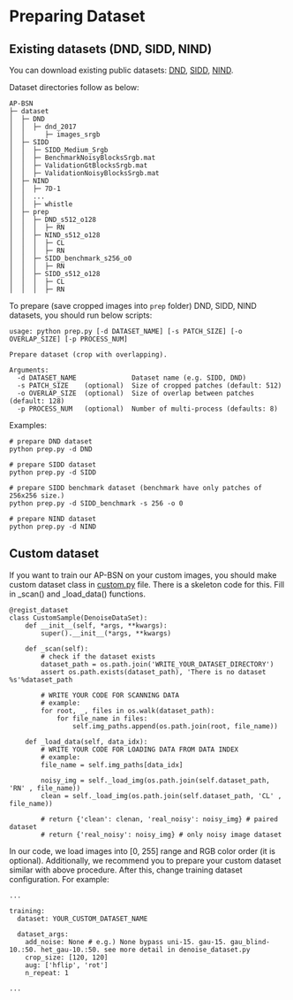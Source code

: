 # Preparing Dataset

## Existing datasets (DND, SIDD, NIND)

You can download existing public datasets: [DND](https://noise.visinf.tu-darmstadt.de/), [SIDD](https://www.eecs.yorku.ca/~kamel/sidd/), [NIND](https://commons.wikimedia.org/wiki/Natural_Image_Noise_Dataset).  

Dataset directories follow as below:

```
AP-BSN
├─ dataset
│  ├─ DND
│  │  ├─ dnd_2017
│  │     ├─ images_srgb
│  ├─ SIDD
│  │  ├─ SIDD_Medium_Srgb
│  │  ├─ BenchmarkNoisyBlocksSrgb.mat
│  │  ├─ ValidationGtBlocksSrgb.mat
│  │  ├─ ValidationNoisyBlocksSrgb.mat
│  ├─ NIND
│  │  ├─ 7D-1
│  │  ...
│  │  ├─ whistle
│  ├─ prep
│  │  ├─ DND_s512_o128
│  │  │  ├─ RN
│  │  ├─ NIND_s512_o128
│  │  │  ├─ CL
│  │  │  ├─ RN
│  │  ├─ SIDD_benchmark_s256_o0
│  │  │  ├─ RN
│  │  ├─ SIDD_s512_o128
│  │  │  ├─ CL
│  │  │  ├─ RN
```

To prepare (save cropped images into `prep` folder) DND, SIDD, NIND datasets, you should run below scripts:  

```
usage: python prep.py [-d DATASET_NAME] [-s PATCH_SIZE] [-o OVERLAP_SIZE] [-p PROCESS_NUM] 

Prepare dataset (crop with overlapping).

Arguments:      
  -d DATASET_NAME              Dataset name (e.g. SIDD, DND)
  -s PATCH_SIZE    (optional)  Size of cropped patches (default: 512)
  -o OVERLAP_SIZE  (optional)  Size of overlap between patches (default: 128)
  -p PROCESS_NUM   (optional)  Number of multi-process (defaults: 8)
```

Examples:
```
# prepare DND dataset
python prep.py -d DND

# prepare SIDD dataset
python prep.py -d SIDD

# prepare SIDD benchmark dataset (benchmark have only patches of 256x256 size.)
python prep.py -d SIDD_benchmark -s 256 -o 0

# prepare NIND dataset
python prep.py -d NIND
```

## Custom dataset

If you want to train our AP-BSN on your custom images, you should make custom dataset class in [custom.py](./blue.py) file. There is a skeleton code for this. Fill in _scan() and _load_data() functions.  

```
@regist_dataset
class CustomSample(DenoiseDataSet):
    def __init__(self, *args, **kwargs):
        super().__init__(*args, **kwargs)

    def _scan(self):
        # check if the dataset exists
        dataset_path = os.path.join('WRITE_YOUR_DATASET_DIRECTORY')
        assert os.path.exists(dataset_path), 'There is no dataset %s'%dataset_path

        # WRITE YOUR CODE FOR SCANNING DATA
        # example:
        for root, _, files in os.walk(dataset_path):
            for file_name in files:
                self.img_paths.append(os.path.join(root, file_name))

    def _load_data(self, data_idx):
        # WRITE YOUR CODE FOR LOADING DATA FROM DATA INDEX
        # example:
        file_name = self.img_paths[data_idx]

        noisy_img = self._load_img(os.path.join(self.dataset_path, 'RN' , file_name))
        clean = self._load_img(os.path.join(self.dataset_path, 'CL' , file_name))

        # return {'clean': clenan, 'real_noisy': noisy_img} # paired dataset
        # return {'real_noisy': noisy_img} # only noisy image dataset
```
In our code, we load images into [0, 255] range and RGB color order (it is optional). Additionally, we recommend you to prepare your custom dataset similar with above procedure. After this, change training dataset configuration. For example:

```
...

training:
  dataset: YOUR_CUSTOM_DATASET_NAME

  dataset_args:
    add_noise: None # e.g.) None bypass uni-15. gau-15. gau_blind-10.:50. het_gau-10.:50. see more detail in denoise_dataset.py
    crop_size: [120, 120]
    aug: ['hflip', 'rot']
    n_repeat: 1

...
```



